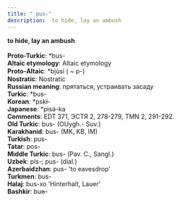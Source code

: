 ```yaml
---
title: " pus-"
description:  to hide, lay an ambush
---
```

<strong> to hide, lay an ambush</strong><br><br>
<strong>Proto-Turkic</strong>:  *bus-<br>
<strong>Altaic etymology</strong>:  Altaic etymology<br>
<strong> Proto-Altaic</strong>:  *bi̯ùsí ( ~ p-)<br>
<strong>Nostratic</strong>:  Nostratic<br>
<strong>Russian meaning</strong>:  прятаться, устраивать засаду<br>
<strong>Turkic</strong>:  *bus-<br>
<strong>Korean</strong>:  *pskɨ́-<br>
<strong>Japanese</strong>:  *pìsǝ́-ka<br>
<strong>Comments</strong>:  EDT 371, ЭСТЯ 2, 278-279, TMN 2, 291-292.<br>
<strong>Old Turkic</strong>:  bus- (OUygh.- Suv.)<br>
<strong>Karakhanid</strong>:  bus- (MK, KB, IM)<br>
<strong>Turkish</strong>:  pus-<br>
<strong>Tatar</strong>:  pos-<br>
<strong>Middle Turkic</strong>:  bus- (Pav. C., Sangl.)<br>
<strong>Uzbek</strong>:  pis-; pus- (dial.)<br>
<strong>Azerbaidzhan</strong>:  pus- 'to eavesdrop'<br>
<strong>Turkmen</strong>:  bus-<br>
<strong>Halaj</strong>:  bus-xo 'Hinterhalt, Lauer'<br>
<strong>Bashkir</strong>:  buɵ-<br>


